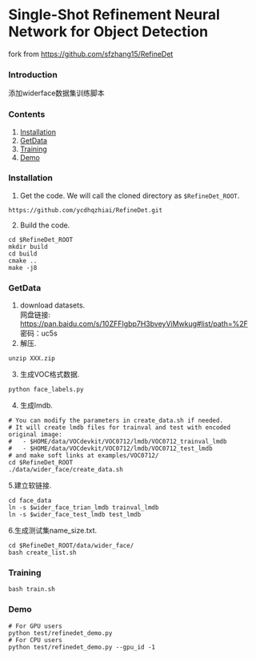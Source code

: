 # Single-Shot Refinement Neural Network for Object Detection
fork from https://github.com/sfzhang15/RefineDet

### Introduction
添加widerface数据集训练脚本<br>

### Contents
1. [Installation](#installation)
2. [GetData](#getdata)
3. [Training](#training)
4. [Demo](#demo)

### Installation
1. Get the code. We will call the cloned directory as `$RefineDet_ROOT`.
  ```Shell
  https://github.com/ycdhqzhiai/RefineDet.git
  ```
2. Build the code.
  ```Shell
  cd $RefineDet_ROOT
  mkdir build
  cd build
  cmake ..
  make -j8
  ```  
### GetData

1. download datasets.<br>
   网盘链接: https://pan.baidu.com/s/10ZFFIgbp7H3bveyViMwkug#list/path=%2F<br/>
   密码：uc5s
2. 解压.<br>
  ```shell
  unzip XXX.zip
  ```
3. 生成VOC格式数据.<br>
  ```shell
  python face_labels.py
  ```
4. 生成lmdb.<br>
  ```shell
  # You can modify the parameters in create_data.sh if needed.
  # It will create lmdb files for trainval and test with encoded original image:
  #   - $HOME/data/VOCdevkit/VOC0712/lmdb/VOC0712_trainval_lmdb
  #   - $HOME/data/VOCdevkit/VOC0712/lmdb/VOC0712_test_lmdb
  # and make soft links at examples/VOC0712/
  cd $RefineDet_ROOT
  ./data/wider_face/create_data.sh
  ```
5.建立软链接.<br>
  ```shell
  cd face_data
  ln -s $wider_face_trian_lmdb trainval_lmdb
  ln -s $wider_face_test_lmdb test_lmdb
  ```
6.生成测试集name_size.txt.<br>
  ```shell
  cd $RefineDet_ROOT/data/wider_face/
  bash create_list.sh
  ```
### Training
  ```shell
  bash train.sh
  ```
### Demo
  ```Shell
  # For GPU users
  python test/refinedet_demo.py
  # For CPU users
  python test/refinedet_demo.py --gpu_id -1
  ```
